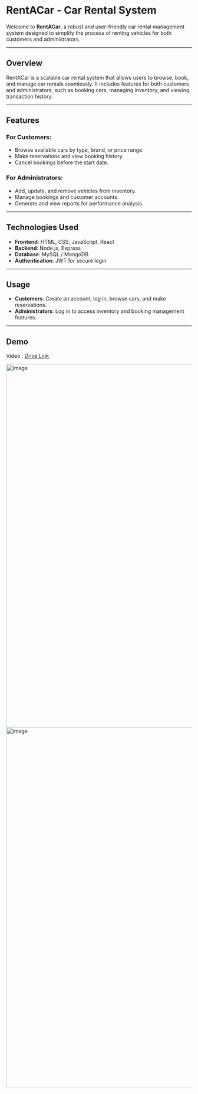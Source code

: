 # RentACar - Car Rental System

Welcome to **RentACar**, a robust and user-friendly car rental management system designed to simplify the process of renting vehicles for both customers and administrators.


---

## Overview

RentACar is a scalable car rental system that allows users to browse, book, and manage car rentals seamlessly. It includes features for both customers and administrators, such as booking cars, managing inventory, and viewing transaction history.

---

## Features

### For Customers:
- Browse available cars by type, brand, or price range.
- Make reservations and view booking history.
- Cancel bookings before the start date.

### For Administrators:
- Add, update, and remove vehicles from inventory.
- Manage bookings and customer accounts.
- Generate and view reports for performance analysis.

---

## Technologies Used

- **Frontend**: HTML, CSS, JavaScript, React 
- **Backend**: Node.js, Express 
- **Database**: MySQL / MongoDB
- **Authentication**: JWT for secure login

---


## Usage

- **Customers**: Create an account, log in, browse cars, and make reservations.
- **Administrators**: Log in to access inventory and booking management features.

---
## Demo 

Video : [Drive Link](https://drive.google.com/file/d/1Dx6M6NuXxPKLMJVV5iXOXuNYkCXSwUaD/view?usp=sharing)

<img width="1919" height="984" alt="image" src="https://github.com/user-attachments/assets/ae722a24-f4ef-4280-a976-69ff82c9352d" />

<img width="1919" height="978" alt="image" src="https://github.com/user-attachments/assets/c4f17a77-652f-4270-9f73-50a6a4748bff" />



